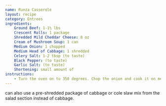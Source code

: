 ```yaml
---
name: Runza Casserole
layout: recipe
category: Entrees
ingredients:
    Ground Beef: 1-1½ lbs
    Crescent Rolls: 1 package
    Shredded Mild Cheddar Cheese: 8 oz
    Cream of Mushroom Soup: 1 can
    Medium Onion: 1 chopped
    Medium Head of Cabbage: 1 shredded
    Celery Salt: 1-2 tbsp (to taste)
    Black Pepper: (to taste)
    Garlic Salt: (to taste)
    Shortening: small amount of
instructions:
    - Turn the oven on to 350 degrees. Chop the onion and cook it on medium with the hamburger and the spices in a big pot you have a lid for on the stove. Once the hamburger is brown and the onions are see through, add the cabbage and cover the pan. Cook the mixture 10 to 15 minutes, stirring a few times. Add the soup, stirring thoroughly and cook another minute or two. Remove from heat. In a large casserole dish, grease the bottom with shortening and lay one package of crescent rolls out flat. Pour the hamburger mixture in on top of this and spread it out evenly. Next, spread the cheese evenly on top of that. Lay the other package of crescent rolls flat on top and bake at 350 degrees for 30 minutes or until the top is brown.
---
```


can also use a pre-shredded package of cabbage or cole slaw mix from the salad section instead of cabbage.
